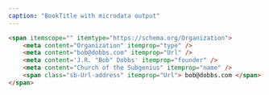```yaml
---
caption: "BookTitle with microdata output"
---
```


<!-- markdownlint-disable MD041 -->
<!-- dprint-ignore -->

```html
<span itemscope="" itemtype="https://schema.org/Organization">
	<meta content="Organization" itemprop="type" />
	<meta content="bob@dobbs.com" itemprop="Url" />
	<meta content='J.R. "Bob" Dobbs' itemprop="founder" />
	<meta content="Church of the Subgenius" itemprop="name" />
	<span class="sb-Url-address" itemprop="Url"> bob@dobbs.com </span>
</span>
```
